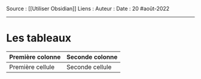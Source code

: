 Source : [[Utiliser Obsidian]]
Liens :
Auteur :
Date : 20 #août-2022
***

# Les tableaux
| Première colonne | Seconde colonne |
| ---------------- | --------------- |
| Première cellule | Seconde cellule |